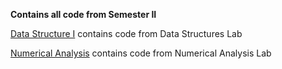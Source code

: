<p><strong>Contains all code from Semester II</strong></p>
<p><a href="Data Structure I">Data Structure I</a> contains code from Data Structures Lab</p>
<p><a href="Numerical Analysis">Numerical Analysis</a> contains code from Numerical Analysis Lab</p>
